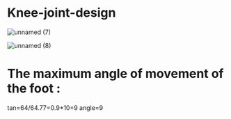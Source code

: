 # Knee-joint-design
![unnamed (7)](https://user-images.githubusercontent.com/108008564/184469414-a82cd231-0510-4356-aef1-6159395bf668.jpg)

![unnamed (8)](https://user-images.githubusercontent.com/108008564/184469423-1d1c9da5-b202-4b1d-ab98-3c5ac51ccc45.jpg)

# The maximum angle of movement of the foot :

tan=64/64.77=0.9*10=9 angle=9
